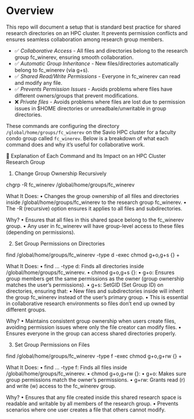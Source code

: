 # Overview

This repo will document a setup that is standard best practice for shared
research directories on an HPC cluster. It prevents permission conflicts and
ensures seamless collaboration among research group members. 

- ✅ *Collaborative Access* - All files and directories belong to the research group fc_winerev, ensuring smooth collaboration.
- ✅ *Automatic Group Inheritance* - New files/directories automatically belong to fc_winerev (via g+s).
- ✅ *Shared Read/Write Permissions* - Everyone in fc_winerev can read and modify any file.
- ✅ *Prevents Permission Issues* - Avoids problems where files have different owners/groups that prevent modifications.
- ❌ *Private files* - Avoids problems where files are lost due to permission issues in $HOME directories or unreadbale/unwritable in group directories.

These commands are configuring the directory `/global/home/groups/fc_winerev` on
the Savio HPC cluster for a faculty condo group called `fc_winerev`. Below is a
breakdown of what each command does and why it’s useful for collaborative work.

🚀 Explanation of Each Command and Its Impact on
an HPC Cluster Research Group

1. Change Group Ownership Recursively

chgrp -R fc_winerev /global/home/groups/fc_winerev

What It Does:
	•	Changes the group ownership of all files and directories inside /global/home/groups/fc_winerev to the research group fc_winerev.
	•	The -R (recursive) option ensures it applies to all files and subdirectories.

Why?
	•	Ensures that all files in this shared space belong to the fc_winerev group.
	•	Any user in fc_winerev will have group-level access to these files (depending on permissions).

2. Set Group Permissions on Directories

find /global/home/groups/fc_winerev -type d -exec chmod g+o,g+s {} +

What It Does:
	•	find ... -type d: Finds all directories inside /global/home/groups/fc_winerev.
	•	chmod g+o,g+s {}:
	•	g+o: Ensures group members get the same permissions as the owner (group ownership matches the user’s permissions).
	•	g+s: SetGID (Set Group ID) on directories, ensuring that:
	•	New files and subdirectories inside will inherit the group fc_winerev instead of the user’s primary group.
	•	This is essential in collaborative research environments so files don’t end up owned by different groups.

Why?
	•	Maintains consistent group ownership when users create files, avoiding permission issues where only the file creator can modify files.
	•	Ensures everyone in the group can access shared directories properly.

3. Set Group Permissions on Files

find /global/home/groups/fc_winerev -type f -exec chmod g+o,g+rw {} +

What It Does:
	•	find ... -type f: Finds all files inside /global/home/groups/fc_winerev.
	•	chmod g+o,g+rw {}:
	•	g+o: Makes sure group permissions match the owner’s permissions.
	•	g+rw: Grants read (r) and write (w) access to the fc_winerev group.

Why?
	•	Ensures that any file created inside this shared research space is readable and writable by all members of the research group.
	•	Prevents scenarios where one user creates a file that others cannot modify.
